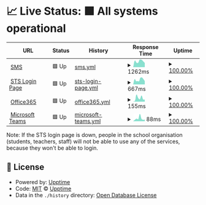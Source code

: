 # 📈 Live Status: <!--live status--> **🟩 All systems operational**

<!--start: status pages-->
<!-- This summary is generated by Upptime (https://github.com/upptime/upptime) -->
<!-- Do not edit this manually, your changes will be overwritten -->
<!-- prettier-ignore -->
| URL | Status | History | Response Time | Uptime |
| --- | ------ | ------- | ------------- | ------ |
| <img alt="" src="https://favicons.githubusercontent.com/sms.eursc.eu" height="13"> [SMS](https://sms.eursc.eu) | 🟩 Up | [sms.yml](https://github.com/kuhnfelix18052005/EE2Uptime/commits/HEAD/history/sms.yml) | <details><summary><img alt="Response time graph" src="./graphs/sms/response-time-week.png" height="20"> 1262ms</summary><br><a href="https://pupilscom-mamer.eu/history/sms"><img alt="Response time 1772" src="https://img.shields.io/endpoint?url=https%3A%2F%2Fraw.githubusercontent.com%2Fkuhnfelix18052005%2FEE2Uptime%2FHEAD%2Fapi%2Fsms%2Fresponse-time.json"></a><br><a href="https://pupilscom-mamer.eu/history/sms"><img alt="24-hour response time 1012" src="https://img.shields.io/endpoint?url=https%3A%2F%2Fraw.githubusercontent.com%2Fkuhnfelix18052005%2FEE2Uptime%2FHEAD%2Fapi%2Fsms%2Fresponse-time-day.json"></a><br><a href="https://pupilscom-mamer.eu/history/sms"><img alt="7-day response time 1262" src="https://img.shields.io/endpoint?url=https%3A%2F%2Fraw.githubusercontent.com%2Fkuhnfelix18052005%2FEE2Uptime%2FHEAD%2Fapi%2Fsms%2Fresponse-time-week.json"></a><br><a href="https://pupilscom-mamer.eu/history/sms"><img alt="30-day response time 1772" src="https://img.shields.io/endpoint?url=https%3A%2F%2Fraw.githubusercontent.com%2Fkuhnfelix18052005%2FEE2Uptime%2FHEAD%2Fapi%2Fsms%2Fresponse-time-month.json"></a><br><a href="https://pupilscom-mamer.eu/history/sms"><img alt="1-year response time 1772" src="https://img.shields.io/endpoint?url=https%3A%2F%2Fraw.githubusercontent.com%2Fkuhnfelix18052005%2FEE2Uptime%2FHEAD%2Fapi%2Fsms%2Fresponse-time-year.json"></a></details> | <details><summary><a href="https://pupilscom-mamer.eu/history/sms">100.00%</a></summary><a href="https://pupilscom-mamer.eu/history/sms"><img alt="All-time uptime 100.00%" src="https://img.shields.io/endpoint?url=https%3A%2F%2Fraw.githubusercontent.com%2Fkuhnfelix18052005%2FEE2Uptime%2FHEAD%2Fapi%2Fsms%2Fuptime.json"></a><br><a href="https://pupilscom-mamer.eu/history/sms"><img alt="24-hour uptime 100.00%" src="https://img.shields.io/endpoint?url=https%3A%2F%2Fraw.githubusercontent.com%2Fkuhnfelix18052005%2FEE2Uptime%2FHEAD%2Fapi%2Fsms%2Fuptime-day.json"></a><br><a href="https://pupilscom-mamer.eu/history/sms"><img alt="7-day uptime 100.00%" src="https://img.shields.io/endpoint?url=https%3A%2F%2Fraw.githubusercontent.com%2Fkuhnfelix18052005%2FEE2Uptime%2FHEAD%2Fapi%2Fsms%2Fuptime-week.json"></a><br><a href="https://pupilscom-mamer.eu/history/sms"><img alt="30-day uptime 100.00%" src="https://img.shields.io/endpoint?url=https%3A%2F%2Fraw.githubusercontent.com%2Fkuhnfelix18052005%2FEE2Uptime%2FHEAD%2Fapi%2Fsms%2Fuptime-month.json"></a><br><a href="https://pupilscom-mamer.eu/history/sms"><img alt="1-year uptime 100.00%" src="https://img.shields.io/endpoint?url=https%3A%2F%2Fraw.githubusercontent.com%2Fkuhnfelix18052005%2FEE2Uptime%2FHEAD%2Fapi%2Fsms%2Fuptime-year.json"></a></details>
| <img alt="" src="https://favicons.githubusercontent.com/sts.eursc.eu" height="13"> [STS Login Page](https://sts.eursc.eu/adfs/ls/) | 🟩 Up | [sts-login-page.yml](https://github.com/kuhnfelix18052005/EE2Uptime/commits/HEAD/history/sts-login-page.yml) | <details><summary><img alt="Response time graph" src="./graphs/sts-login-page/response-time-week.png" height="20"> 667ms</summary><br><a href="https://pupilscom-mamer.eu/history/sts-login-page"><img alt="Response time 722" src="https://img.shields.io/endpoint?url=https%3A%2F%2Fraw.githubusercontent.com%2Fkuhnfelix18052005%2FEE2Uptime%2FHEAD%2Fapi%2Fsts-login-page%2Fresponse-time.json"></a><br><a href="https://pupilscom-mamer.eu/history/sts-login-page"><img alt="24-hour response time 477" src="https://img.shields.io/endpoint?url=https%3A%2F%2Fraw.githubusercontent.com%2Fkuhnfelix18052005%2FEE2Uptime%2FHEAD%2Fapi%2Fsts-login-page%2Fresponse-time-day.json"></a><br><a href="https://pupilscom-mamer.eu/history/sts-login-page"><img alt="7-day response time 667" src="https://img.shields.io/endpoint?url=https%3A%2F%2Fraw.githubusercontent.com%2Fkuhnfelix18052005%2FEE2Uptime%2FHEAD%2Fapi%2Fsts-login-page%2Fresponse-time-week.json"></a><br><a href="https://pupilscom-mamer.eu/history/sts-login-page"><img alt="30-day response time 722" src="https://img.shields.io/endpoint?url=https%3A%2F%2Fraw.githubusercontent.com%2Fkuhnfelix18052005%2FEE2Uptime%2FHEAD%2Fapi%2Fsts-login-page%2Fresponse-time-month.json"></a><br><a href="https://pupilscom-mamer.eu/history/sts-login-page"><img alt="1-year response time 722" src="https://img.shields.io/endpoint?url=https%3A%2F%2Fraw.githubusercontent.com%2Fkuhnfelix18052005%2FEE2Uptime%2FHEAD%2Fapi%2Fsts-login-page%2Fresponse-time-year.json"></a></details> | <details><summary><a href="https://pupilscom-mamer.eu/history/sts-login-page">100.00%</a></summary><a href="https://pupilscom-mamer.eu/history/sts-login-page"><img alt="All-time uptime 100.00%" src="https://img.shields.io/endpoint?url=https%3A%2F%2Fraw.githubusercontent.com%2Fkuhnfelix18052005%2FEE2Uptime%2FHEAD%2Fapi%2Fsts-login-page%2Fuptime.json"></a><br><a href="https://pupilscom-mamer.eu/history/sts-login-page"><img alt="24-hour uptime 100.00%" src="https://img.shields.io/endpoint?url=https%3A%2F%2Fraw.githubusercontent.com%2Fkuhnfelix18052005%2FEE2Uptime%2FHEAD%2Fapi%2Fsts-login-page%2Fuptime-day.json"></a><br><a href="https://pupilscom-mamer.eu/history/sts-login-page"><img alt="7-day uptime 100.00%" src="https://img.shields.io/endpoint?url=https%3A%2F%2Fraw.githubusercontent.com%2Fkuhnfelix18052005%2FEE2Uptime%2FHEAD%2Fapi%2Fsts-login-page%2Fuptime-week.json"></a><br><a href="https://pupilscom-mamer.eu/history/sts-login-page"><img alt="30-day uptime 100.00%" src="https://img.shields.io/endpoint?url=https%3A%2F%2Fraw.githubusercontent.com%2Fkuhnfelix18052005%2FEE2Uptime%2FHEAD%2Fapi%2Fsts-login-page%2Fuptime-month.json"></a><br><a href="https://pupilscom-mamer.eu/history/sts-login-page"><img alt="1-year uptime 100.00%" src="https://img.shields.io/endpoint?url=https%3A%2F%2Fraw.githubusercontent.com%2Fkuhnfelix18052005%2FEE2Uptime%2FHEAD%2Fapi%2Fsts-login-page%2Fuptime-year.json"></a></details>
| <img alt="" src="https://favicons.githubusercontent.com/www.office.com" height="13"> [Office365](https://www.office.com) | 🟩 Up | [office365.yml](https://github.com/kuhnfelix18052005/EE2Uptime/commits/HEAD/history/office365.yml) | <details><summary><img alt="Response time graph" src="./graphs/office365/response-time-week.png" height="20"> 155ms</summary><br><a href="https://pupilscom-mamer.eu/history/office365"><img alt="Response time 129" src="https://img.shields.io/endpoint?url=https%3A%2F%2Fraw.githubusercontent.com%2Fkuhnfelix18052005%2FEE2Uptime%2FHEAD%2Fapi%2Foffice365%2Fresponse-time.json"></a><br><a href="https://pupilscom-mamer.eu/history/office365"><img alt="24-hour response time 35" src="https://img.shields.io/endpoint?url=https%3A%2F%2Fraw.githubusercontent.com%2Fkuhnfelix18052005%2FEE2Uptime%2FHEAD%2Fapi%2Foffice365%2Fresponse-time-day.json"></a><br><a href="https://pupilscom-mamer.eu/history/office365"><img alt="7-day response time 155" src="https://img.shields.io/endpoint?url=https%3A%2F%2Fraw.githubusercontent.com%2Fkuhnfelix18052005%2FEE2Uptime%2FHEAD%2Fapi%2Foffice365%2Fresponse-time-week.json"></a><br><a href="https://pupilscom-mamer.eu/history/office365"><img alt="30-day response time 129" src="https://img.shields.io/endpoint?url=https%3A%2F%2Fraw.githubusercontent.com%2Fkuhnfelix18052005%2FEE2Uptime%2FHEAD%2Fapi%2Foffice365%2Fresponse-time-month.json"></a><br><a href="https://pupilscom-mamer.eu/history/office365"><img alt="1-year response time 129" src="https://img.shields.io/endpoint?url=https%3A%2F%2Fraw.githubusercontent.com%2Fkuhnfelix18052005%2FEE2Uptime%2FHEAD%2Fapi%2Foffice365%2Fresponse-time-year.json"></a></details> | <details><summary><a href="https://pupilscom-mamer.eu/history/office365">100.00%</a></summary><a href="https://pupilscom-mamer.eu/history/office365"><img alt="All-time uptime 100.00%" src="https://img.shields.io/endpoint?url=https%3A%2F%2Fraw.githubusercontent.com%2Fkuhnfelix18052005%2FEE2Uptime%2FHEAD%2Fapi%2Foffice365%2Fuptime.json"></a><br><a href="https://pupilscom-mamer.eu/history/office365"><img alt="24-hour uptime 100.00%" src="https://img.shields.io/endpoint?url=https%3A%2F%2Fraw.githubusercontent.com%2Fkuhnfelix18052005%2FEE2Uptime%2FHEAD%2Fapi%2Foffice365%2Fuptime-day.json"></a><br><a href="https://pupilscom-mamer.eu/history/office365"><img alt="7-day uptime 100.00%" src="https://img.shields.io/endpoint?url=https%3A%2F%2Fraw.githubusercontent.com%2Fkuhnfelix18052005%2FEE2Uptime%2FHEAD%2Fapi%2Foffice365%2Fuptime-week.json"></a><br><a href="https://pupilscom-mamer.eu/history/office365"><img alt="30-day uptime 100.00%" src="https://img.shields.io/endpoint?url=https%3A%2F%2Fraw.githubusercontent.com%2Fkuhnfelix18052005%2FEE2Uptime%2FHEAD%2Fapi%2Foffice365%2Fuptime-month.json"></a><br><a href="https://pupilscom-mamer.eu/history/office365"><img alt="1-year uptime 100.00%" src="https://img.shields.io/endpoint?url=https%3A%2F%2Fraw.githubusercontent.com%2Fkuhnfelix18052005%2FEE2Uptime%2FHEAD%2Fapi%2Foffice365%2Fuptime-year.json"></a></details>
| <img alt="" src="https://favicons.githubusercontent.com/teams.microsoft.com" height="13"> [Microsoft Teams](https://teams.microsoft.com) | 🟩 Up | [microsoft-teams.yml](https://github.com/kuhnfelix18052005/EE2Uptime/commits/HEAD/history/microsoft-teams.yml) | <details><summary><img alt="Response time graph" src="./graphs/microsoft-teams/response-time-week.png" height="20"> 88ms</summary><br><a href="https://pupilscom-mamer.eu/history/microsoft-teams"><img alt="Response time 85" src="https://img.shields.io/endpoint?url=https%3A%2F%2Fraw.githubusercontent.com%2Fkuhnfelix18052005%2FEE2Uptime%2FHEAD%2Fapi%2Fmicrosoft-teams%2Fresponse-time.json"></a><br><a href="https://pupilscom-mamer.eu/history/microsoft-teams"><img alt="24-hour response time 73" src="https://img.shields.io/endpoint?url=https%3A%2F%2Fraw.githubusercontent.com%2Fkuhnfelix18052005%2FEE2Uptime%2FHEAD%2Fapi%2Fmicrosoft-teams%2Fresponse-time-day.json"></a><br><a href="https://pupilscom-mamer.eu/history/microsoft-teams"><img alt="7-day response time 88" src="https://img.shields.io/endpoint?url=https%3A%2F%2Fraw.githubusercontent.com%2Fkuhnfelix18052005%2FEE2Uptime%2FHEAD%2Fapi%2Fmicrosoft-teams%2Fresponse-time-week.json"></a><br><a href="https://pupilscom-mamer.eu/history/microsoft-teams"><img alt="30-day response time 85" src="https://img.shields.io/endpoint?url=https%3A%2F%2Fraw.githubusercontent.com%2Fkuhnfelix18052005%2FEE2Uptime%2FHEAD%2Fapi%2Fmicrosoft-teams%2Fresponse-time-month.json"></a><br><a href="https://pupilscom-mamer.eu/history/microsoft-teams"><img alt="1-year response time 85" src="https://img.shields.io/endpoint?url=https%3A%2F%2Fraw.githubusercontent.com%2Fkuhnfelix18052005%2FEE2Uptime%2FHEAD%2Fapi%2Fmicrosoft-teams%2Fresponse-time-year.json"></a></details> | <details><summary><a href="https://pupilscom-mamer.eu/history/microsoft-teams">100.00%</a></summary><a href="https://pupilscom-mamer.eu/history/microsoft-teams"><img alt="All-time uptime 100.00%" src="https://img.shields.io/endpoint?url=https%3A%2F%2Fraw.githubusercontent.com%2Fkuhnfelix18052005%2FEE2Uptime%2FHEAD%2Fapi%2Fmicrosoft-teams%2Fuptime.json"></a><br><a href="https://pupilscom-mamer.eu/history/microsoft-teams"><img alt="24-hour uptime 100.00%" src="https://img.shields.io/endpoint?url=https%3A%2F%2Fraw.githubusercontent.com%2Fkuhnfelix18052005%2FEE2Uptime%2FHEAD%2Fapi%2Fmicrosoft-teams%2Fuptime-day.json"></a><br><a href="https://pupilscom-mamer.eu/history/microsoft-teams"><img alt="7-day uptime 100.00%" src="https://img.shields.io/endpoint?url=https%3A%2F%2Fraw.githubusercontent.com%2Fkuhnfelix18052005%2FEE2Uptime%2FHEAD%2Fapi%2Fmicrosoft-teams%2Fuptime-week.json"></a><br><a href="https://pupilscom-mamer.eu/history/microsoft-teams"><img alt="30-day uptime 100.00%" src="https://img.shields.io/endpoint?url=https%3A%2F%2Fraw.githubusercontent.com%2Fkuhnfelix18052005%2FEE2Uptime%2FHEAD%2Fapi%2Fmicrosoft-teams%2Fuptime-month.json"></a><br><a href="https://pupilscom-mamer.eu/history/microsoft-teams"><img alt="1-year uptime 100.00%" src="https://img.shields.io/endpoint?url=https%3A%2F%2Fraw.githubusercontent.com%2Fkuhnfelix18052005%2FEE2Uptime%2FHEAD%2Fapi%2Fmicrosoft-teams%2Fuptime-year.json"></a></details>

<!--end: status pages-->

Note: If the STS login page is down, people in the school organisation (students, teachers, staff) will not be able to use any of the services, because they won't be able to login.

## 📄 License

- Powered by: [Upptime](https://github.com/upptime/upptime)
- Code: [MIT](./LICENSE) © [Upptime](https://upptime.js.org)
- Data in the `./history` directory: [Open Database License](https://opendatacommons.org/licenses/odbl/1-0/)
